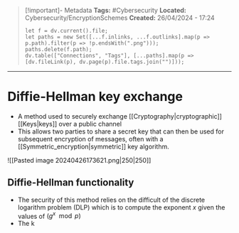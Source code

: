 > [!important]- Metadata
> **Tags:** #Cybersecurity 
> **Located:** Cybersecurity/EncryptionSchemes
> **Created:** 26/04/2024 - 17:24
> ```dataviewjs
> let f = dv.current().file;
> let paths = new Set([...f.inlinks, ...f.outlinks].map(p => p.path).filter(p => !p.endsWith(".png")));
> paths.delete(f.path);
> dv.table(["Connections", "Tags"], [...paths].map(p => [dv.fileLink(p), dv.page(p).file.tags.join("")]));
> ```

___
# Diffie-Hellman key exchange
- A method used to securely exchange [[Cryptography|cryptographic]] [[Keys|keys]] over a public channel
- This allows two parties to share a secret key that can then be used for subsequent encryption of messages, often with a [[Symmetric_encryption|symmetric]] key algorithm.

![[Pasted image 20240426173621.png|250|250]]

## Diffie-Hellman functionality 
- The security of this method relies on the difficult of the discrete logarithm problem (DLP) which is to compute the exponent $x$ given the values of $(g^{x}\mod {p})$
- The k